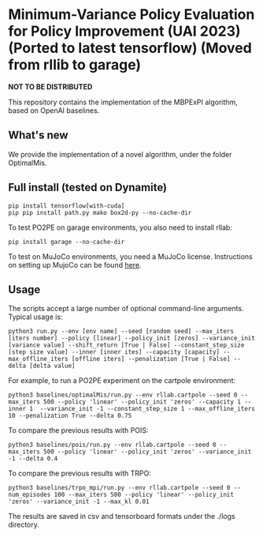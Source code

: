 # Minimum-Variance Policy Evaluation for Policy Improvement (UAI 2023) (Ported to latest tensorflow) (Moved from rllib to garage)

**NOT TO BE DISTRIBUTED**

This repository contains the implementation of the MBPExPI algorithm, based on OpenAI baselines.

## What's new

We provide the implementation of a novel algorithm, under the folder OptimalMis.

## Full install (tested on Dynamite)

```
pip install tensorflow[with-cuda]
pip pip install path.py mako box2d-py --no-cache-dir
```

To test PO2PE on garage environments, you also need to install rllab:

```
pip install garage --no-cache-dir
```

To test on MuJoCo environments, you need a MuJoCo license. Instructions on setting up MujoCo can be found [here](https://github.com/openai/mujoco-py).

## Usage

The scripts accept a large number of optional command-line arguments. Typical usage is:

```
python3 run.py --env [env name] --seed [random seed] --max_iters [iters number] --policy [linear] --policy_init [zeros] --variance_init [variance value] --shift_return [True | False] --constant_step_size [step size value] --inner [inner ites] --capacity [capacity] --max_offline_iters [offline iters] --penalization [True | False] --delta [delta value]
```

For example, to run a PO2PE experiment on the cartpole environment:

```
python3 baselines/optimalMis/run.py --env rllab.cartpole --seed 0 --max_iters 500 --policy 'linear' --policy_init 'zeros' --capacity 1 --inner 1  --variance_init -1 --constant_step_size 1 --max_offline_iters 10 --penalization True --delta 0.75
```

To compare the previous results with POIS:

```
python3 baselines/pois/run.py --env rllab.cartpole --seed 0 --max_iters 500 --policy 'linear' --policy_init 'zeros' --variance_init -1 --delta 0.4
```

To compare the previous results with TRPO:

```
python3 baselines/trpo_mpi/run.py --env rllab.cartpole --seed 0 --num_episodes 100 --max_iters 500 --policy 'linear' --policy_init 'zeros' --variance_init -1 --max_kl 0.01
```

The results are saved in csv and tensorboard formats under the ./logs directory.
